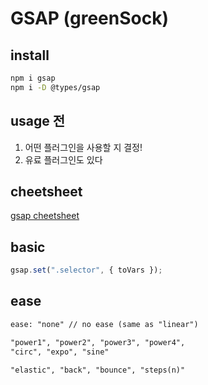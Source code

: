 # GSAP (greenSock)

## install

```sh
npm i gsap
npm i -D @types/gsap
```

## usage 전

1. 어떤 플러그인을 사용할 지 결정!
2. 유료 플러그인도 있다

## cheetsheet

[gsap cheetsheet](https://greensock.com/cheatsheet/)

## basic

```js
gsap.set(".selector", { toVars });
```

## ease

```txt
ease: "none" // no ease (same as "linear")

"power1", "power2", "power3", "power4",
"circ", "expo", "sine"

"elastic", "back", "bounce", "steps(n)"
```

